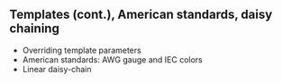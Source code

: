 ## Templates (cont.), American standards, daisy chaining

* Overriding template parameters
* American standards: AWG gauge and IEC colors
* Linear daisy-chain
